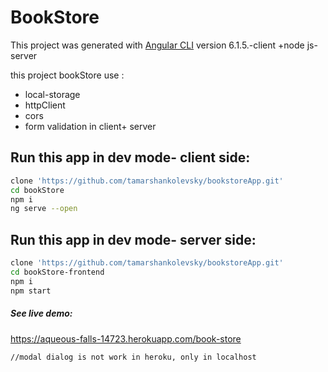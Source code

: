 # BookStore

This project was generated with [Angular CLI](https://github.com/angular/angular-cli) version 6.1.5.-client    +node js- server

this project bookStore use :
* local-storage
* httpClient
* cors
* form validation in client+ server

## Run this app in dev mode- client side:
```bash
clone 'https://github.com/tamarshankolevsky/bookstoreApp.git'
cd bookStore
npm i
ng serve --open
```
## Run this app in dev mode- server side:
```bash
clone 'https://github.com/tamarshankolevsky/bookstoreApp.git'
cd bookStore-frontend
npm i
npm start
```

##### See live demo:
https://aqueous-falls-14723.herokuapp.com/book-store
```bush
//modal dialog is not work in heroku, only in localhost
```
